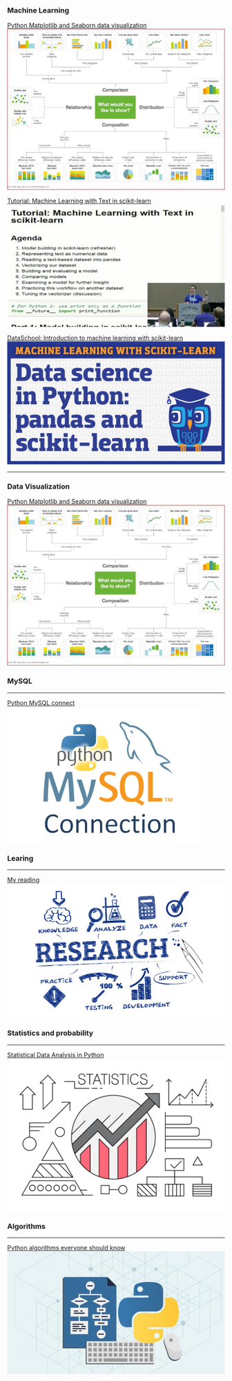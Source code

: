 <!-- Global Site Tag (gtag.js) - Google Analytics -->
<script async src="https://www.googletagmanager.com/gtag/js?id=UA-139577212-1"></script>
<script>
  window.dataLayer = window.dataLayer || [];
  function gtag(){dataLayer.push(arguments);}
  gtag('js', new Date());

  gtag('config', 'UA-139577212-1');
</script>
### Machine Learning
[Python Matplotlib and Seaborn data visualization](https://nbviewer.jupyter.org/github/khaychuk/khaychuk.github.io/blob/master/05-Numpy%20Exercises%20-%20Solutions.ipynb)
<img src="images/visual.jpeg?raw=true"/>

[Tutorial: Machine Learning with Text in scikit-learn](https://khaychuk.github.io/pycon-2016-tutorial-youtube/)
<img src="images/scikit_tutorial.jpg?raw=true"/>

[DataSchool: Introduction to machine learning with scikit-learn](https://khaychuk.github.io/scikit-learn-videos/)
<img src="images/dataschool.jpg?raw=true"/>

---
### Data Visualization
[Python Matplotlib and Seaborn data visualization](/sample_page.md)
<img src="images/visual.jpeg?raw=true"/>

### MySQL
---
[Python MySQL connect](http://example.com/)
<img src="images/sql.jpg?raw=true"/>

### Learing
---
[My reading](/sample_page.md)
<img src="images/Research.jpg?raw=true"/>

### Statistics and probability
---
[Statistical Data Analysis in Python](https://khaychuk.github.io/Statistical-analysis-python-tutorial/.)
<img src="images/stats.jpg?raw=true"/>

### Algorithms
---
[Python algorithms everyone should know](https://khaychuk.github.io/Python_algorithm/)
<img src="images/algorithms.jpg?raw=true"/>
